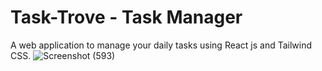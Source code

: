 # Task-Trove - Task Manager
A web application to manage your daily tasks using React js and Tailwind CSS.
![Screenshot (593)](https://github.com/jashanp2005/Todo-App/assets/160238258/e1713e94-83e3-4bdb-b34b-4bb7208040e0)
